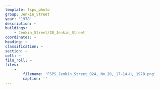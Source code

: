 ```yaml
---
template: fsps_photo
group: Jenkin_Street
year: '1978'
description: ~
buildings:
    - Jenkin_Street/20_Jenkin_Street
coordinates: ~
heading: ~
classification: ~
section: ~
cell: ~
film_roll: ~
files:
    -
        filename: 'FSPS_Jenkin_Street_024,_No_20,_17-14-H,_1978.png'
        caption: ''
---
```

